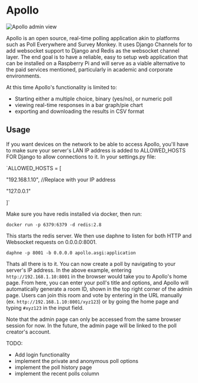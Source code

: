 # Apollo

![Apollo admin view](https://github.com/maliesa96/apollo/blob/master/screenshots/admin_page.png)

Apollo is an open source, real-time polling application akin to platforms such as Poll Everywhere and Survey Monkey. It uses Django Channels for to add websocket support to Django and Redis as the websocket channel layer.
The end goal is to have a reliable, easy to setup web application that can be installed on a Raspberry Pi and will serve as a viable alternative to the paid services mentioned, particularly in academic and corporate environments.

At this time Apollo's functionality is limited to:
* Starting either a multiple choice, binary (yes/no), or numeric poll
* viewing real-time responses in a bar graph/pie chart
* exporting and downloading the results in CSV format

## Usage

If you want devices on the network to be able to access Apollo, you'll have to make sure your server's LAN IP address is added to ALLOWED_HOSTS FOR Django to allow connections to it. In your settings.py file:

`ALLOWED_HOSTS = [

  "192.168.1.10", //Replace with your IP address
  
  "127.0.0.1"
  
]`

Make sure you have redis installed via docker, then run:

`docker run -p 6379:6379 -d redis:2.8`

This starts the redis server. We then use daphne to listen for both HTTP and Websocket requests on 0.0.0.0:8001.

`daphne -p 8001 -b 0.0.0.0 apollo.asgi:application`

Thats all there is to it. You can now create a poll by navigating to your server's IP address. In the above example, entering `http://192.168.1.10:8001` in the browser would take you to Apollo's home page. From here, you can enter your poll's title and options, and Apollo will automatically generate a room ID, shown in the top right corner of the admin page. Users can join this room and vote by entering in the URL manually (ex. `http://192.168.1.10:8001/xyz123`) or by going the home page and typing `#xyz123` in the input field.

Note that the admin page can only be accessed from the same browser session for now. In the future, the admin page will be linked to the poll creator's account.

TODO:
* Add login functionality
* implement the private and anonymous poll options
* implement the poll history page
* implement the recent polls column
